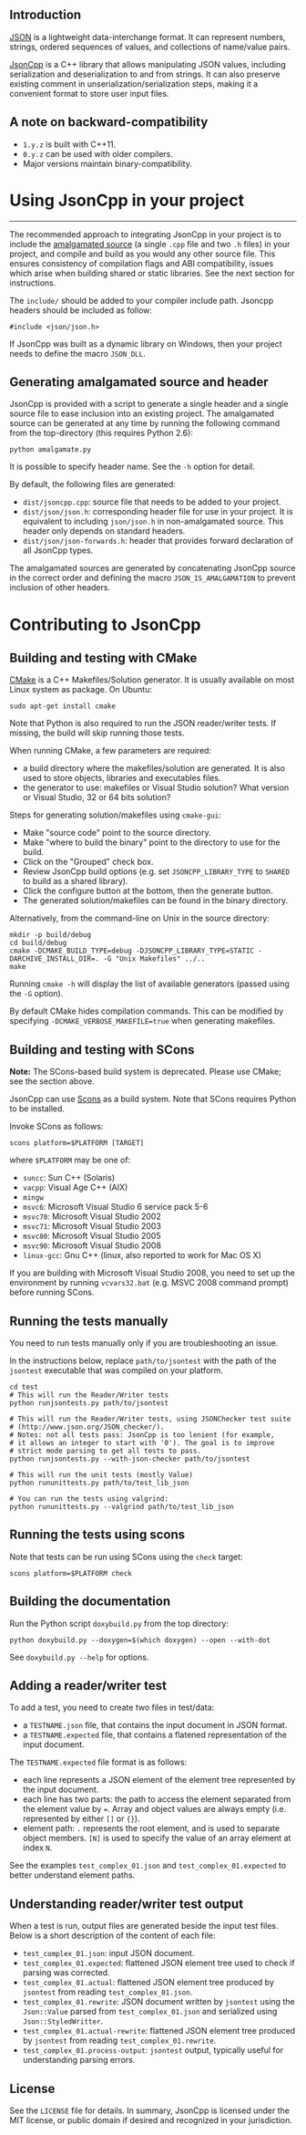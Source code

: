 Introduction
------------

[JSON][json-org] is a lightweight data-interchange format. It can represent
numbers, strings, ordered sequences of values, and collections of name/value
pairs.

[json-org]: http://json.org/

[JsonCpp][] is a C++ library that allows manipulating JSON values, including
serialization and deserialization to and from strings. It can also preserve
existing comment in unserialization/serialization steps, making it a convenient
format to store user input files.

[JsonCpp]: http://open-source-parsers.github.io/jsoncpp-docs/doxygen/index.html

## A note on backward-compatibility
* `1.y.z` is built with C++11.
* `0.y.z` can be used with older compilers.
* Major versions maintain binary-compatibility.

# Using JsonCpp in your project
-----------------------------
The recommended approach to integrating JsonCpp in your project is to include
the [amalgamated source](#generating-amalgamated-source-and-header) (a single 
`.cpp` file and two `.h` files) in your project, and compile and build as you 
would any other source file. This ensures consistency of compilation flags and
ABI compatibility, issues which arise when building shared or static 
libraries. See the next section for instructions.
  
The `include/` should be added to your compiler include path. Jsoncpp headers
should be included as follow:

    #include <json/json.h>

If JsonCpp was built as a dynamic library on Windows, then your project needs to
define the macro `JSON_DLL`.

Generating amalgamated source and header
----------------------------------------
JsonCpp is provided with a script to generate a single header and a single
source file to ease inclusion into an existing project. The amalgamated source
can be generated at any time by running the following command from the
top-directory (this requires Python 2.6):

    python amalgamate.py

It is possible to specify header name. See the `-h` option for detail.

By default, the following files are generated:
* `dist/jsoncpp.cpp`: source file that needs to be added to your project.
* `dist/json/json.h`: corresponding header file for use in your project. It is
  equivalent to including `json/json.h` in non-amalgamated source. This header
  only depends on standard headers.
* `dist/json/json-forwards.h`: header that provides forward declaration of all
  JsonCpp types.

The amalgamated sources are generated by concatenating JsonCpp source in the
correct order and defining the macro `JSON_IS_AMALGAMATION` to prevent inclusion
of other headers.

# Contributing to JsonCpp

Building and testing with CMake
-------------------------------
[CMake][] is a C++ Makefiles/Solution generator. It is usually available on most
Linux system as package. On Ubuntu:

    sudo apt-get install cmake

[CMake]: http://www.cmake.org

Note that Python is also required to run the JSON reader/writer tests. If
missing, the build will skip running those tests.

When running CMake, a few parameters are required:

* a build directory where the makefiles/solution are generated. It is also used
  to store objects, libraries and executables files.
* the generator to use: makefiles or Visual Studio solution? What version or
  Visual Studio, 32 or 64 bits solution? 

Steps for generating solution/makefiles using `cmake-gui`:

* Make "source code" point to the source directory.
* Make "where to build the binary" point to the directory to use for the build.
* Click on the "Grouped" check box.
* Review JsonCpp build options (e.g. set `JSONCPP_LIBRARY_TYPE` to `SHARED` to
  build as a shared library).
* Click the configure button at the bottom, then the generate button.
* The generated solution/makefiles can be found in the binary directory.

Alternatively, from the command-line on Unix in the source directory:

    mkdir -p build/debug
    cd build/debug
    cmake -DCMAKE_BUILD_TYPE=debug -DJSONCPP_LIBRARY_TYPE=STATIC -DARCHIVE_INSTALL_DIR=. -G "Unix Makefiles" ../..
    make

Running `cmake -h` will display the list of available generators (passed using
the `-G` option).

By default CMake hides compilation commands. This can be modified by specifying
`-DCMAKE_VERBOSE_MAKEFILE=true` when generating makefiles.

Building and testing with SCons
-------------------------------
**Note:** The SCons-based build system is deprecated. Please use CMake; see the
section above.

JsonCpp can use [Scons][] as a build system. Note that SCons requires Python to
be installed.

[SCons]: http://www.scons.org/

Invoke SCons as follows:

    scons platform=$PLATFORM [TARGET]

where `$PLATFORM` may be one of:

* `suncc`: Sun C++ (Solaris)
* `vacpp`: Visual Age C++ (AIX)
* `mingw`
* `msvc6`: Microsoft Visual Studio 6 service pack 5-6
* `msvc70`: Microsoft Visual Studio 2002
* `msvc71`: Microsoft Visual Studio 2003
* `msvc80`: Microsoft Visual Studio 2005
* `msvc90`: Microsoft Visual Studio 2008
* `linux-gcc`: Gnu C++ (linux, also reported to work for Mac OS X)

If you are building with Microsoft Visual Studio 2008, you need to set up the
environment by running `vcvars32.bat` (e.g. MSVC 2008 command prompt) before
running SCons.

## Running the tests manually
You need to run tests manually only if you are troubleshooting an issue.

In the instructions below, replace `path/to/jsontest` with the path of the
`jsontest` executable that was compiled on your platform.

    cd test
    # This will run the Reader/Writer tests
    python runjsontests.py path/to/jsontest
    
    # This will run the Reader/Writer tests, using JSONChecker test suite
    # (http://www.json.org/JSON_checker/).
    # Notes: not all tests pass: JsonCpp is too lenient (for example,
    # it allows an integer to start with '0'). The goal is to improve
    # strict mode parsing to get all tests to pass.
    python runjsontests.py --with-json-checker path/to/jsontest
    
    # This will run the unit tests (mostly Value)
    python rununittests.py path/to/test_lib_json
    
    # You can run the tests using valgrind:
    python rununittests.py --valgrind path/to/test_lib_json

## Running the tests using scons
Note that tests can be run using SCons using the `check` target:

    scons platform=$PLATFORM check

Building the documentation
--------------------------
Run the Python script `doxybuild.py` from the top directory:

    python doxybuild.py --doxygen=$(which doxygen) --open --with-dot

See `doxybuild.py --help` for options.

Adding a reader/writer test
---------------------------
To add a test, you need to create two files in test/data:

* a `TESTNAME.json` file, that contains the input document in JSON format.
* a `TESTNAME.expected` file, that contains a flatened representation of the
  input document.

The `TESTNAME.expected` file format is as follows:

* each line represents a JSON element of the element tree represented by the
  input document.
* each line has two parts: the path to access the element separated from the
  element value by `=`. Array and object values are always empty (i.e.
  represented by either `[]` or `{}`).
* element path: `.` represents the root element, and is used to separate object
  members. `[N]` is used to specify the value of an array element at index `N`.

See the examples `test_complex_01.json` and `test_complex_01.expected` to better
understand element paths.

Understanding reader/writer test output
---------------------------------------
When a test is run, output files are generated beside the input test files.
Below is a short description of the content of each file:

* `test_complex_01.json`: input JSON document.
* `test_complex_01.expected`: flattened JSON element tree used to check if
  parsing was corrected.
* `test_complex_01.actual`: flattened JSON element tree produced by `jsontest`
  from reading `test_complex_01.json`.
* `test_complex_01.rewrite`: JSON document written by `jsontest` using the
  `Json::Value` parsed from `test_complex_01.json` and serialized using
  `Json::StyledWritter`.
* `test_complex_01.actual-rewrite`: flattened JSON element tree produced by
  `jsontest` from reading `test_complex_01.rewrite`.
* `test_complex_01.process-output`: `jsontest` output, typically useful for
  understanding parsing errors.

License
-------
See the `LICENSE` file for details. In summary, JsonCpp is licensed under the
MIT license, or public domain if desired and recognized in your jurisdiction.
